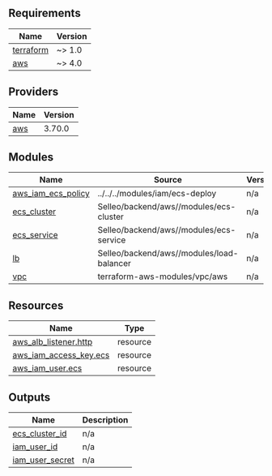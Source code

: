 <!-- BEGIN_TF_DOCS -->
## Requirements

| Name | Version |
|------|---------|
| <a name="requirement_terraform"></a> [terraform](#requirement\_terraform) | ~> 1.0 |
| <a name="requirement_aws"></a> [aws](#requirement\_aws) | ~> 4.0 |

## Providers

| Name | Version |
|------|---------|
| <a name="provider_aws"></a> [aws](#provider\_aws) | 3.70.0 |

## Modules

| Name | Source | Version |
|------|--------|---------|
| <a name="module_aws_iam_ecs_policy"></a> [aws\_iam\_ecs\_policy](#module\_aws\_iam\_ecs\_policy) | ../../../modules/iam/ecs-deploy | n/a |
| <a name="module_ecs_cluster"></a> [ecs\_cluster](#module\_ecs\_cluster) | Selleo/backend/aws//modules/ecs-cluster | n/a |
| <a name="module_ecs_service"></a> [ecs\_service](#module\_ecs\_service) | Selleo/backend/aws//modules/ecs-service | n/a |
| <a name="module_lb"></a> [lb](#module\_lb) | Selleo/backend/aws//modules/load-balancer | n/a |
| <a name="module_vpc"></a> [vpc](#module\_vpc) | terraform-aws-modules/vpc/aws | n/a |

## Resources

| Name | Type |
|------|------|
| [aws_alb_listener.http](https://registry.terraform.io/providers/hashicorp/aws/latest/docs/resources/alb_listener) | resource |
| [aws_iam_access_key.ecs](https://registry.terraform.io/providers/hashicorp/aws/latest/docs/resources/iam_access_key) | resource |
| [aws_iam_user.ecs](https://registry.terraform.io/providers/hashicorp/aws/latest/docs/resources/iam_user) | resource |

## Outputs

| Name | Description |
|------|-------------|
| <a name="output_ecs_cluster_id"></a> [ecs\_cluster\_id](#output\_ecs\_cluster\_id) | n/a |
| <a name="output_iam_user_id"></a> [iam\_user\_id](#output\_iam\_user\_id) | n/a |
| <a name="output_iam_user_secret"></a> [iam\_user\_secret](#output\_iam\_user\_secret) | n/a |
<!-- END_TF_DOCS -->